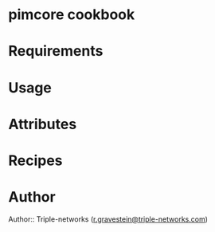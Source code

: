 # pimcore cookbook

# Requirements

# Usage

# Attributes

# Recipes

# Author

Author:: Triple-networks (<r.gravestein@triple-networks.com>)
